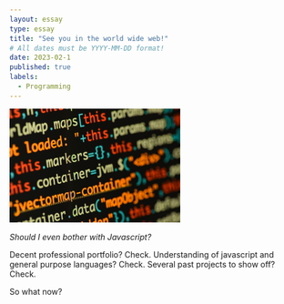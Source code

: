 ```yaml
---
layout: essay
type: essay
title: "See you in the world wide web!"
# All dates must be YYYY-MM-DD format!
date: 2023-02-1
published: true
labels:
  - Programming
---
```


<img width="300px" class="rounded float-start pe-4" src="../img/js.jpg">

*Should I even bother with Javascript?*

Decent professional portfolio? Check. 
Understanding of javascript and general purpose languages? Check.
Several past projects to show off? Check.

So what now?
